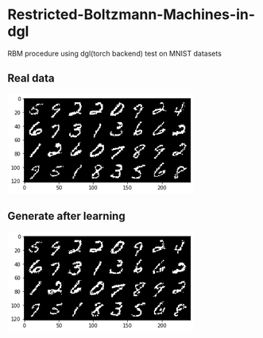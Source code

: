 # Restricted-Boltzmann-Machines-in-dgl

RBM procedure using dgl(torch backend) test on MNIST datasets

## Real data

![real](https://github.com/MilkshakeForReal/Restricted-Boltzmann-Machines-in-dgl/blob/master/real.png)

## Generate after learning

![g](https://github.com/MilkshakeForReal/Restricted-Boltzmann-Machines-in-dgl/blob/master/generate.png)

